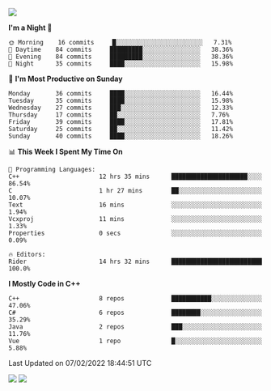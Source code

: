 ![](https://komarev.com/ghpvc/?username=lilpidgey&color=red)
<!--START_SECTION:waka-->
**I'm a Night 🦉** 

```text
🌞 Morning    16 commits     █░░░░░░░░░░░░░░░░░░░░░░░░   7.31% 
🌆 Daytime    84 commits     █████████░░░░░░░░░░░░░░░░   38.36% 
🌃 Evening    84 commits     █████████░░░░░░░░░░░░░░░░   38.36% 
🌙 Night      35 commits     ████░░░░░░░░░░░░░░░░░░░░░   15.98%

```
📅 **I'm Most Productive on Sunday** 

```text
Monday       36 commits     ████░░░░░░░░░░░░░░░░░░░░░   16.44% 
Tuesday      35 commits     ████░░░░░░░░░░░░░░░░░░░░░   15.98% 
Wednesday    27 commits     ███░░░░░░░░░░░░░░░░░░░░░░   12.33% 
Thursday     17 commits     ██░░░░░░░░░░░░░░░░░░░░░░░   7.76% 
Friday       39 commits     ████░░░░░░░░░░░░░░░░░░░░░   17.81% 
Saturday     25 commits     ██░░░░░░░░░░░░░░░░░░░░░░░   11.42% 
Sunday       40 commits     ████░░░░░░░░░░░░░░░░░░░░░   18.26%

```


📊 **This Week I Spent My Time On** 

```text
💬 Programming Languages: 
C++                      12 hrs 35 mins      █████████████████████░░░░   86.54% 
C                        1 hr 27 mins        ██░░░░░░░░░░░░░░░░░░░░░░░   10.07% 
Text                     16 mins             ░░░░░░░░░░░░░░░░░░░░░░░░░   1.94% 
Vcxproj                  11 mins             ░░░░░░░░░░░░░░░░░░░░░░░░░   1.33% 
Properties               0 secs              ░░░░░░░░░░░░░░░░░░░░░░░░░   0.09%

🔥 Editors: 
Rider                    14 hrs 32 mins      █████████████████████████   100.0%

```

**I Mostly Code in C++** 

```text
C++                      8 repos             ███████████░░░░░░░░░░░░░░   47.06% 
C#                       6 repos             ████████░░░░░░░░░░░░░░░░░   35.29% 
Java                     2 repos             ███░░░░░░░░░░░░░░░░░░░░░░   11.76% 
Vue                      1 repo              █░░░░░░░░░░░░░░░░░░░░░░░░   5.88%

```



 Last Updated on 07/02/2022 18:44:51 UTC
<!--END_SECTION:waka-->
![](https://hit.yhype.me/github/profile?user_id=42968544)
![](https://komarev.com/ghpvc/?lilpidgey)
